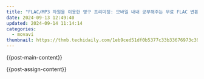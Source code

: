 ```yaml
---
title: "FLAC/MP3 자원을 이용한 영구 프리미징: 모바일 내내 공부해주는 무료 FLAC 변환 도구 - Movavi"
date: 2024-09-13 12:49:40
updated: 2024-09-14 11:14:14
categories:
  - movavi
thumbnail: https://thmb.techidaily.com/1eb9ced51df0b5377c33b33676973c39490da0549a761ceba775a1dae7d61065.jpg
---
```


{{post-main-content}}

<ins class="adsbygoogle"
     style="display:block"
     data-ad-format="autorelaxed"
     data-ad-client="ca-pub-7571918770474297"
     data-ad-slot="1223367746"></ins>

{{post-assign-content}}

<ins class="adsbygoogle"
     style="display:block"
     data-ad-client="ca-pub-7571918770474297"
     data-ad-slot="8358498916"
     data-ad-format="auto"
     data-full-width-responsive="true"></ins>
